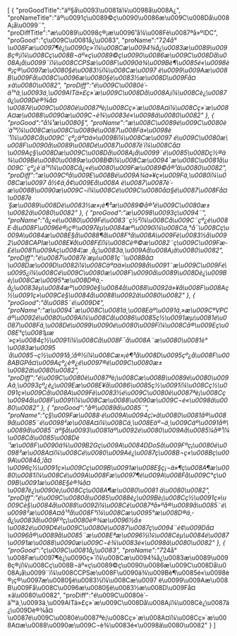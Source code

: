 [
	{
		"proGoodTitle":"äº§å\u0093\u0081ä¼\u0098å\u008A¿",
		"proNameTitle":"äº\u0091ç\u0089©ç\u0090\u0086æ\u009C\u008Då\u008A¡å\u0099¨",
		"proDiffTitle":"æ\u0089\u0098ç®¡æ\u0096¹å¼\u008Fè\u0087ªå»ºIDC",
		"proGood":"ç\u009C\u0081å¿\u0083",
		"proName":"7*24å°\u008Fæ\u0097¶è¿\u0090ç»´ï¼\u008Cæ\u0094¾å¿\u0083æ\u0089\u0098ç®¡ï¼\u008Cç\u008B¬äº«ç\u0089©ç\u0090\u0086æ\u009C\u008Då\u008A¡å\u0099¨ï¼\u008CCPSæ\u008F\u0090ä¾\u009Bè¶\u0085é«\u0098è®¡ç®\u0097æ\u0080§è\u0083½ï¼\u008Cæ\u0097 è\u0099\u009Aæ\u008B\u009Få\u008C\u0096æ\u0080§è\u0083½æ\u008D\u009Få¤±ã\u0080\u0082",
		"proDiff":"é\u009C\u0080è´­ä¹°ä¸\u0093ä¸\u009AITä»£ç»´æ\u009C\u008Då\u008A¡ï¼\u008Cè¿\u0087ä¿\u009Dè®¾å¤\u0087é\u009C\u0080è\u0087ªè¡\u008Cç»´æ\u008A¤ï¼\u008Cç»´æ\u008A¤æ\u0088\u0090æ\u009C¬è¾\u0083é«\u0098ã\u0080\u0082"
	},
	{
		"proGood":"å¼¹æ\u0080§",
		"proName":"æ\u008C\u0089é\u009C\u0080è´­ä¹°ï¼\u008Cæ\u008C\u0089é\u0087\u008Fä»\u0098è´¹ï¼\u008Cå\u009C¨çº¿äº¤ä»\u0098ï¼\u008Cæ\u0097 é\u009C\u0080æ\u008F\u0090å\u0089\u008Dé\u0087\u0087è´­ï¼\u008Cå¤\u009Aç§\u008Dæ\u009C\u008Då\u008A¡å\u0099¨é\u0085\u008Dç½®ä¾\u009Bé\u0080\u0089æ\u008B©ï¼\u008Cæ\u0094¯æ\u008C\u0081å\u009C¨çº¿è´­ä¹°ï¼\u008Cå¿«é\u0080\u009Fæ\u0089©å®¹ã\u0080\u0082",
		"proDiff":"æ\u009Cºå\u009E\u008Bé\u009A¾ä»¥ç»\u009Fä¸\u0080ï¼\u008Cæ\u0097 å½¢ä¸­å¢\u009Eå\u008A é\u0087\u0087è´­æ\u0088\u0090æ\u009C¬ï¼\u008Cé\u009C\u0080å¤§é\u0087\u008Få¤\u0087è´§æ\u0089\u008Dè\u0083½æ»¡è¶³æ\u0089©å®¹é\u009C\u0080æ±\u0082ã\u0080\u0082"
	},
	{
		"proGood":"æ\u0098\u0093ç\u0094¨",
		"proName":"å¿«é\u0080\u009Fé\u0083¨ç½²ï¼\u008Cå\u009C¨çº¿è\u008E·å\u008F\u0096è®¡ç®\u0097èµ\u0084æº\u0090ï¼\u008Cä¸°å¯\u008Cç\u009A\u0084æ\u008E§å\u0088¶å\u008F°å\u008A\u009Fè\u0083½å\u0092\u008CAPIæ\u008E¥å\u008F£ï¼\u008Cè®©æ\u0082¨ç\u009C\u009Fæ­£è\u0081\u009Aç\u0084¦æ ¸å¿\u0083ä¸\u009Aå\u008A¡ã\u0080\u0082",
		"proDiff":"é\u0087\u0087è´­æµ\u0081ç¨\u008Bå¤\u008Dæ\u009D\u0082ï¼\u008Cäº¤ä»\u0098å\u0091¨æ\u009C\u009Fé\u0095¿ï¼\u008Cé\u009C\u0080æ\u008F\u0090å\u0089\u008Dè¿\u009Bè¡\u008Cæ\u0095°æ\u008D®ä¸­å¿\u0083èµ\u0084æº\u0090è§\u0084å\u0088\u0092ä»¥å\u008F\u008Aç½\u0091ç»\u009Cè§\u0084å\u0088\u0092ã\u0080\u0082"
	},
	{
		"proGood":"å\u0085¨é\u009D¢",
		"proName":"æ\u0094¯æ\u008C\u0081ä¸\u008Eäº\u0091ä¸»æ\u009CºVPCäº\u0092é\u0080\u009Aï¼\u008Cå\u0086\u0085ç½\u0091æµ\u0081é\u0087\u008Fä¸\u008Dé\u0099\u0090é\u0080\u009Fï¼\u008Cå®\u009Eç\u008E°ç\u0081µæ´»ç»\u0084ç½\u0091ï¼\u008Cå\u008F¯å\u008A¨æ\u0080\u0081è°\u0083æ\u0095´å\u0085¬ç½\u0091å¸¦å®½ï¼\u008Cæ»¡è¶³å\u008D\u0095çº¿å\u008F\u008ABGPå¤\u009Açº¿è®¿é\u0097®é\u009C\u0080æ±\u0082ã\u0080\u0082",
		"proDiff":"é\u009C\u0080è\u0087ªè¡\u008Cæ\u008B\u0089é\u0080\u009Aä¸\u0093çº¿è¿\u009Eæ\u008E¥å\u0086\u0085ç½\u0091ï¼\u008Cç½\u0091ç»\u009Cå\u008A\u009Fè\u0083½é\u009C\u0080è\u0087ªè¡\u008Cç \u0094å\u008F\u0091ï¼\u008Cæ\u0088\u0090æ\u009C¬é«\u0098ã\u0080\u0082"
	},
	{
		"proGood":"å®\u0089å\u0085¨",
		"proName":"ç§\u009Fæ\u0088·é\u009A\u0094ç¦»ã\u0080\u0081å®\u0089å\u0085¨é\u0098²æ\u008A¤ï¼\u008Cä¸\u008Eäº¬ä¸\u009Cäº\u0091å®\u0089å\u0085¨äº§å\u0093\u0081äº\u0092é\u0080\u009Aå\u0085¼å®¹ï¼\u008Cå\u0085\u008Dè´¹æ\u008F\u0090ä¾\u009B2Gç\u009A\u0084DDoSå\u009Fºç¡\u0080é\u0098²æ\u008A¤ï¼\u008Cé\u0080\u009Aè¿\u0087ç\u008B¬ç«\u008Bç\u009A\u0084å¸¦å¤\u0096ç½\u0091ç»\u009Cç\u009B\u0091æ\u008E§ç¡¬ä»¶ç\u008A¶æ\u0080\u0081ï¼\u008Cé\u009A\u008Fæ\u0097¶é\u009A\u008Få\u009C°ç\u009B\u0091æ\u008E§è®¾å¤\u0087è¿\u0090è¡\u008Cç\u008A¶æ\u0080\u0081 ã\u0080\u0082",
		"proDiff":"é\u009C\u0080å\u0085\u0088è¿\u009Bè¡\u008Cç½\u0091ç»\u009Cè§\u0084å\u0088\u0092ï¼\u008Cè\u0087ªå»ºå®\u0089å\u0085¨é\u0098²æ\u008A¤å¹³å\u008F°ï¼\u008Cæ\u0095°æ\u008D®ä¸­å¿\u0083å\u009Fºç¡\u0080è®¾æ\u0096½å±\u0082é\u009D¢é\u009C\u0080é\u0087\u0087ç\u0094¨é¢\u009Då¤\u0096å®\u0089å\u0085¨æ\u008Eªæ\u0096½ï¼\u008Cèµ\u0084é\u0087\u0091æ\u0088\u0090æ\u009C¬è¾\u0083é«\u0098ã\u0080\u0082"
	},
	{
		"proGood":"ç\u009C\u0081å¿\u0083",
		"proName":"7*24å°\u008Fæ\u0097¶è¿\u0090ç»´ï¼\u008Cæ\u0094¾å¿\u0083æ\u0089\u0098ç®¡ï¼\u008Cç\u008B¬äº«ç\u0089©ç\u0090\u0086æ\u009C\u008Då\u008A¡å\u0099¨ï¼\u008CCPSæ\u008F\u0090ä¾\u009Bè¶\u0085é«\u0098è®¡ç®\u0097æ\u0080§è\u0083½ï¼\u008Cæ\u0097 è\u0099\u009Aæ\u008B\u009Få\u008C\u0096æ\u0080§è\u0083½æ\u008D\u009Få¤±ã\u0080\u0082",
		"proDiff":"é\u009C\u0080è´­ä¹°ä¸\u0093ä¸\u009AITä»£ç»´æ\u009C\u008Då\u008A¡ï¼\u008Cè¿\u0087ä¿\u009Dè®¾å¤\u0087é\u009C\u0080è\u0087ªè¡\u008Cç»´æ\u008A¤ï¼\u008Cç»´æ\u008A¤æ\u0088\u0090æ\u009C¬è¾\u0083é«\u0098ã\u0080\u0082"
	}
]